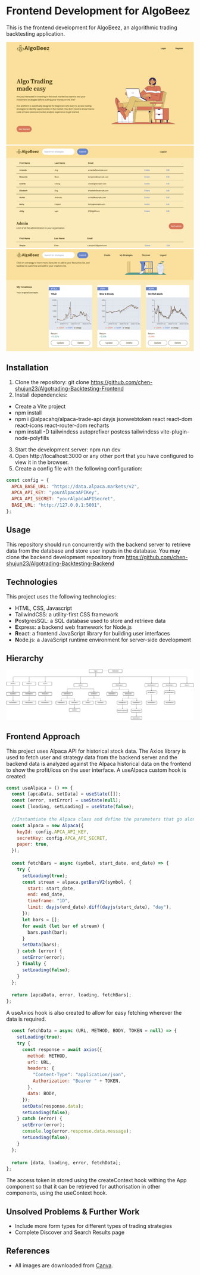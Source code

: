 # Frontend Development for AlgoBeez

This is the frontend development for AlgoBeez, an algorithmic trading backtesting application.

![Home page](public/UserHome.png)
![Admin Dashboard page](public/AdminHome.png)
![My Strategies page](public/MyStrategies.png)

## Installation

1. Clone the repository: git clone https://github.com/chen-shujun23/Algotrading-Backtesting-Frontend
2. Install dependencies:

- Create a Vite project
- npm install
- npm i @alpacahq/alpaca-trade-api dayjs jsonwebtoken react react-dom react-icons react-router-dom recharts
- npm install -D tailwindcss autoprefixer postcss tailwindcss vite-plugin-node-polyfills

3. Start the development server: npm run dev
4. Open http://localhost:3000 or any other port that you have configured to view it in the browser.
5. Create a config file with the following configuration:

```javascript
const config = {
  APCA_BASE_URL: "https://data.alpaca.markets/v2",
  APCA_API_KEY: "yourAlpacaAPIKey",
  APCA_API_SECRET: "yourAlpacaAPISecret",
  BASE_URL: "http://127.0.0.1:5001",
};
```

## Usage

This repository should run concurrently with the backend server to retrieve data from the database and store user inputs in the database. You may clone the backend development repository from https://github.com/chen-shujun23/Algotrading-Backtesting-Backend

## Technologies

This project uses the following technologies:

- HTML, CSS, Javascript
- TailwindCSS: a utility-first CSS framework
- **P**ostgresSQL: a SQL database used to store and retrieve data
- **E**xpress: a backend web framework for Node.js
- **R**eact: a frontend JavaScript library for building user interfaces
- **N**ode.js: a JavaScript runtime environment for server-side development

## Hierarchy

![Hierarchy](public/Hierarchy.png)

## Frontend Approach

This project uses Alpaca API for historical stock data. The Axios library is used to fetch user and strategy data from the backend server and the backend data is analyzed against the Alpaca historical data on the frontend to show the profit/loss on the user interface. A useAlpaca custom hook is created:

```javascript
const useAlpaca = () => {
  const [apcaData, setData] = useState([]);
  const [error, setError] = useState(null);
  const [loading, setLoading] = useState(false);

  //Instantiate the Alpaca class and define the parameters that go along with it
  const alpaca = new Alpaca({
    keyId: config.APCA_API_KEY,
    secretKey: config.APCA_API_SECRET,
    paper: true,
  });

  const fetchBars = async (symbol, start_date, end_date) => {
    try {
      setLoading(true);
      const stream = alpaca.getBarsV2(symbol, {
        start: start_date,
        end: end_date,
        timeframe: "1D",
        limit: dayjs(end_date).diff(dayjs(start_date), "day"),
      });
      let bars = [];
      for await (let bar of stream) {
        bars.push(bar);
      }
      setData(bars);
    } catch (error) {
      setError(error);
    } finally {
      setLoading(false);
    }
  };

  return [apcaData, error, loading, fetchBars];
};
```

A useAxios hook is also created to allow for easy fetching wherever the data is required.

```javascript
  const fetchData = async (URL, METHOD, BODY, TOKEN = null) => {
    setLoading(true);
    try {
      const response = await axios({
        method: METHOD,
        url: URL,
        headers: {
          "Content-Type": "application/json",
          Authorization: "Bearer " + TOKEN,
        },
        data: BODY,
      });
      setData(response.data);
      setLoading(false);
    } catch (error) {
      setError(error);
      console.log(error.response.data.message);
      setLoading(false);
    }
  };

  return [data, loading, error, fetchData];
};
```

The access token in stored using the createContext hook withing the App component so that it can be retrieved for authorisation in other components, using the useContext hook.

## Unsolved Problems & Further Work

- Include more form types for different types of trading strategies
- Complete Discover and Search Results page

## References

- All images are downloaded from [Canva](https://www.canva.com/).

```

```
